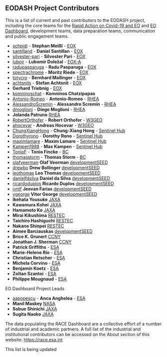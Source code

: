 ## EODASH Project Contributors

This is a list of current and past contributors to the EODASH project, including the core teams for the [Rapid Action on Covid-19 and EO](https://race.esa.int) and [EO Dashboard](https://eodashboard.org), development teams, data preparation teams, communication and public engagement teams. 


* [schpidi](https://github.com/schpidi) - **Stephan Meißl** - [EOX](https://eox.at)
* [santilland](https://github.com/santilland) - **Daniel Santillan** - [EOX](https://eox.at)
* [silvester-pari](https://github.com/silvester-pari) - **Silvester Pari** - [EOX](https://eox.at)
* [lubojr](https://github.com/lubojr) - **Lubomír Doležal** - [EOX-A](https://eox.at)
* [radupasparuga](https://github.com/radupasparuga) - **Radu Pasparuga** - [EOX](https://eox.at)
* [spectrachrome](https://github.com/spectrachrome) - **Moritz Riede** - [EOX](https://eox.at)
* [totycro](https://github.com/totycro) - **Bernhard Mallinger** - [EOX](https://eox.at)
* [achtsnits](https://github.com/achtsnits) - **Stefan Achtsnit** - [EOX](https://eox.at)
* **Gerhard Triebnig** - [EOX](https://eox.at)
* [komninoschat](https://github.com/komninoschat) - **Komninos Chatzipapas**
* [Antonio-Romeo](https://github.com/Antonio-Romeo) - **Antonio-Romeo** - [RHEA](https://www.rheagroup.com/)
* [AlessandroScremin](https://github.com/AlessandroScremin) - **Alessandro Scremin** - [RHEA](https://www.rheagroup.com/)
* [dmoglioni](https://github.com/dmoglioni) - **Diego Moglioni** - [RHEA](https://www.rheagroup.com/)
* []() **Jolanda Patruno** [RHEA](https://rheagroup.com)
* [RobertOrthofer](https://github.com/RobertOrthofer) - **Robert Orthofer** - [W3GEO](https://w3geo.at/)
* [ahocevar](https://github.com/ahocevar) - **Andreas Hocevar** - [W3GEO](https://w3geo.at/)
* [ChungXiangHong](https://github.com/ChungXiangHong) - **Chung-Xiang Hong** - [Sentinel Hub](https://www.sentinel-hub.at/)
* [Dorothyrono](https://github.com/Dorothyrono) - **Dorothy Rono** - [Sentinel Hub](https://www.sentinel-hub.at/)
* [maximlamare](https://github.com/maximlamare) - **Maxim Lamare** - [Sentinel Hub](https://www.sentinel-hub.at/)
* [Kampen1988](https://github.com/Kampen1988) - **Max Kampen** - [Sentinel Hub](https://www.sentinel-hub.at/)
* [TonioF](https://github.com/TonioF) - **Tonio Fincke** - [BC](www.brockmann-consult.de)
* [thomasstorm](https://github.com/thomasstorm) - **Thomas Storm** - [BC](www.brockmann-consult.de)
* [olafveerman](https://github.com/olafveerman) **Olaf Veerman** [developmentSEED](https://developmentseed.org)
* [drewbo](https://github.com/drewbo) **Drew Bollinger** [developmentSEED](https://developmentseed.org)
* [leothomas](https://github.com/leothomas) **Leo Thomas** [developmentSEED](https://developmentseed.org)
* [danielfdsilva](https://github.com/danielfdsilva) **Daniel da Silva** [developmentSEED](https://developmentseed.org)
* [ricardoduplos](https://github.com/ricardoduplos) **Ricardo Duplos** [developmentSEED](https://developmentseed.org)
* [jvntf](https://github.com/jvntf) **Jeevan Farias** [developmentSEED](https://developmentseed.org)
* [vgeorge](https://github.com/vgeorge) **Vitor George** [developmentSEED](https://developmentseed.org)
* []() **Ikehata Yousuke** [JAXA](https://global.jaxa.jp/)
* []() **Kawamura Kohei** [JAXA](https://global.jaxa.jp/)
* []() **Hamamoto Ko** [JAXA](https://global.jaxa.jp/)
* []() **Mirai Kikushima** [RESTEC](https://www.restec.or.jp/)
* []() **Taichiro Hashiguchi** [RESTEC](https://www.restec.or.jp/)
* []() **Nakano Shinpei** [RESTEC](https://www.restec.or.jp/)
* []() **Aimee Barciauskas** [developmentSEED](https://developmentseed.org)
* []() **Brice K. Grunert** [CCNY](https://www.ccny.cuny.edu/)
* []() **Jonathan J. Sherman** [CCNY](https://www.ccny.cuny.edu/)
* []() **Patrick Griffiths** - [ESA](https://www.esa.int/) 
* []() **Marie-Helene Rio** - [ESA](https://www.esa.int/)
* []() **Christian Retscher** - [ESA](https://www.esa.int/)
* []() **Michela Corvino** - [ESA](https://www.esa.int/)
* []() **Benjamin Koetz** - [ESA](https://www.esa.int/)
* []() **Zoltan Szantoi** - [ESA](https://www.esa.int/)
* []() **Philippe Mougnaud** - [ESA](https://www.esa.int/)

EO Dashboard Project Leads
* [aapopescu](https://github.com/aapopescu) - **Anca Anghelea** - [ESA](https://www.esa.int/)
* []() **Manil Maskey** [NASA](https://nasa.gov)
* []() **Sobue Shinichi** [JAXA](https://global.jaxa.jp/)
* []() **Sugita Naoko** [JAXA](https://global.jaxa.jp/)


The data populating the RACE Dashboard are a collective effort of a number of industrial and academic partners. A full list of the industrial and institutional contributors can be accessed on the About section of this website: https://race.esa.int 


This list is being updated
